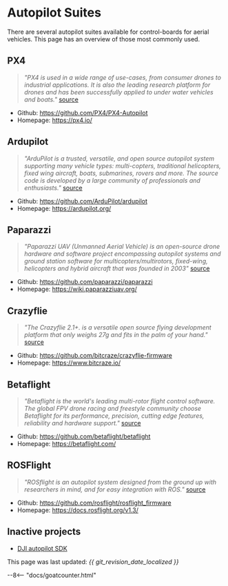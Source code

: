 # Autopilot Suites

There are several autopilot suites available for control-boards for aerial vehicles. This page has an overview of those most commonly used.

## PX4
>_"PX4 is used in a wide range of use-cases, from consumer drones to industrial applications. It is also the leading research platform for drones and has been successfully applied to under water vehicles and boats."_ [source](https://px4.io/)

* Github: <https://github.com/PX4/PX4-Autopilot>
* Homepage: <https://px4.io/>


## Ardupilot
> _"ArduPilot is a trusted, versatile, and open source autopilot system supporting many vehicle types: multi-copters, traditional helicopters, fixed wing aircraft, boats, submarines, rovers and more. The source code is developed by a large community of professionals and enthusiasts."_ [source](https://ardupilot.org/)

* Github: <https://github.com/ArduPilot/ardupilot>
* Homepage: <https://ardupilot.org/>

## Paparazzi
> _"Paparazzi UAV (Unmanned Aerial Vehicle) is an open-source drone hardware and software project encompassing autopilot systems and ground station software for multicopters/multirotors, fixed-wing, helicopters and hybrid aircraft that was founded in 2003"_ [source](https://wiki.paparazziuav.org/)

* Github: <https://github.com/paparazzi/paparazzi>
* Homepage: <https://wiki.paparazziuav.org/>

## Crazyflie
> _"The Crazyflie 2.1+. is a versatile open source flying development platform that only weighs 27g and fits in the palm of your hand."_ [source](https://www.bitcraze.io/products/crazyflie-2-1-plus/)

* Github: <https://github.com/bitcraze/crazyflie-firmware>
* Homepage: <https://www.bitcraze.io/>

## Betaflight
> _"Betaflight is the world's leading multi-rotor flight control software.
The global FPV drone racing and freestyle community choose Betaflight for its performance, precision, cutting edge features, reliability and hardware support."_ [source](https://betaflight.com/)

* Github: <https://github.com/betaflight/betaflight>
* Homepage: <https://betaflight.com/>


## ROSFlight
> _"ROSflight is an autopilot system designed from the ground up with researchers in mind, and for easy integration with ROS."_ [source](https://betaflight.com/)

* Github: <https://github.com/rosflight/rosflight_firmware>
* Homepage: <https://docs.rosflight.org/v1.3/>

## Inactive projects

* [DJI autopilot SDK](https://github.com/dji-sdk/Onboard-SDK-ROS) 



This page was last updated: *{{ git_revision_date_localized }}*

--8<-- "docs/goatcounter.html"
